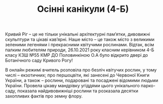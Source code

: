 ﻿---
title: Осінні канікули (4-Б)
---

Кривий Ріг – це не тільки унікальні архітектурні пам’ятки, дивовижні скульптури та цікаві кав’ярні. Наше місто – це також місто з великими зеленими легенями і прекрасними квітучими рослинами. Відтак, всім палким любителям природи, 26.10.2021 року класним керівником 4-Б класу КЗШ №55 КМР ДО Половинкіною О.А  було відкрито двері до Ботанічного саду Кривого Рогу!

В онлайн режимі вчитель розповіла  про  безліч квітучих рослин, у тому числі – екзотичних; про першоцвіти, які занесені до Червоної Книги України, а також – рослини, подаровані та посаджені відомими людьми України. Провела цікаву мандрівку угіддями цього унікального парко-саду, показала найдивовижніші рослини та розказала десятки захопливих фактів про земну флору.

<slideshow></slideshow>